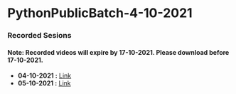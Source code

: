 # PythonPublicBatch-4-10-2021
### Recorded Sesions
#### Note: Recorded videos will expire by 17-10-2021. Please download before 17-10-2021.
- **04-10-2021 :** [Link](https://transcripts.gotomeeting.com/#/s/f8994e579a4077b0fc385b34a685dc60a73432461ca22b15d34d8333b69e350b)
- **05-10-2021 :** [Link](https://transcripts.gotomeeting.com/#/s/d8a0593a028cccb5fac8ff8e8577f1dc5a91d7090d198bc2b2435196930235c4)
